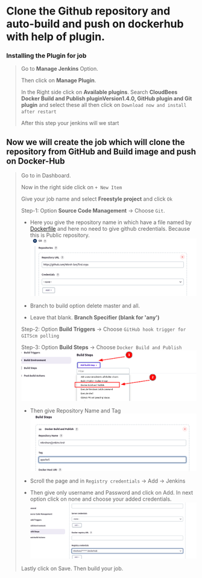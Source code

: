 # Clone the Github repository and auto-build and push on dockerhub with help of plugin.
### Installing the Plugin for job
> Go to **Manage Jenkins** Option. 
> 
> Then click on **Manage Plugin**. 
> 
> In the Right side click on **Available plugins**. Search **CloudBees Docker Build and Publish pluginVersion1.4.0, GitHub plugin and Git plugin** and select these all then click on ``Download now and install after restart``
> 
> After this step your jenkins will we start

## Now we will create the job which will clone the repository from GitHub and Build image and push on Docker-Hub 


>Go to in Dashboard.
>
> Now in the right side click on ``+ New Item``
>
> Give your job name and select **Freestyle project** and click ``Ok``
>  
> Step-1:  Option **Source Code Management** -> Choose ``Git``.
>   
>   - Here you give the repository name in which have a file named by [Dockerfile](https://github.com/Nitesh-Sen/Test.repo) and here no need to give github credentials. Because this is Public repository.
>   ![](https://github.com/Nitesh-Sen/Jenkins_version/blob/f4ab92b355cc3667dbf8861380cf8b4c229e69ea/Images/Screenshot%20from%202023-04-22%2000-42-51.png)
>   
>   - Branch to build option delete master and all. 
>   - Leave that blank. **Branch Specifier (blank for 'any')**
>    
>   Step-2: Option **Build Triggers** -> Choose ``GitHub hook trigger for GITScm polling``
>    
>    Step-3: Option **Build Steps** -> Choose ``Docker Build and Publish``
>    ![](https://github.com/Nitesh-Sen/Jenkins_version/blob/db38fbde2368897e24b20a9608817611d1592c72/Images/Image00-48-15_2023-04-22.png)
>     
>   - Then give Repository Name and Tag
>   ![](https://github.com/Nitesh-Sen/Jenkins_version/blob/949502b4ee2d43fdea27eabf6f55365dab8c5840/Images/Screenshot%20from%202023-04-22%2000-52-15.png)
>    
>    - Scroll the page and in ``Registry credentials`` -> Add -> Jenkins 
>    - Then give only username and Password and click on Add. In next option click on none and choose your added credentials. 
>    ![](https://github.com/Nitesh-Sen/Jenkins_version/blob/ed96dc14cfcb30b95d6b4a772ed0b68afb98ed2d/Images/Screenshot%20from%202023-04-22%2000-56-25.png)
> 
> Lastly click on Save. Then build your job.
